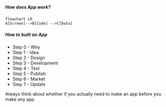 ##### How does App work?

```mermaid
flowchart LR
A[Screen]-->B[Code] -->C[Data]
```

##### How to built an App

- Step 0 - Why
- Step 1 - Idea
- Step 2 - Design
- Step 3 - Development
- Step 4 - Test
- Step 5 - Publish
- Step 6 - Market
- Step 7 - Update

Always think about whether if you actually need to make an app before you make any app.
